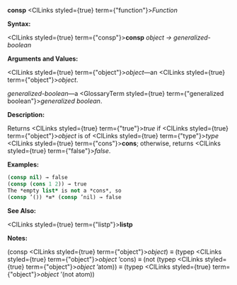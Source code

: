 **consp** <ClLinks styled={true} term={"function"}><i>Function</i></ClLinks> 



**Syntax:** 



<ClLinks styled={true} term={"consp"}><b>consp</b></ClLinks> *object → generalized-boolean* 



**Arguments and Values:** 



<ClLinks styled={true} term={"object"}><i>object</i></ClLinks>—an <ClLinks styled={true} term={"object"}><i>object</i></ClLinks>. 



*generalized-boolean*—a <GlossaryTerm styled={true} term={"generalized boolean"}><i>generalized boolean</i></GlossaryTerm>. 







 



 



**Description:** 



Returns <ClLinks styled={true} term={"true"}><i>true</i></ClLinks> if <ClLinks styled={true} term={"object"}><i>object</i></ClLinks> is of <ClLinks styled={true} term={"type"}><i>type</i></ClLinks> <ClLinks styled={true} term={"cons"}><b>cons</b></ClLinks>; otherwise, returns <ClLinks styled={true} term={"false"}><i>false</i></ClLinks>. 



**Examples:**
```lisp
(consp nil) → false 
(consp (cons 1 2)) → true 
The *empty list* is not a *cons*, so 
(consp ’()) *≡* (consp ’nil) → false 
```
**See Also:** 



<ClLinks styled={true} term={"listp"}><b>listp</b></ClLinks> 



**Notes:** 



(consp <ClLinks styled={true} term={"object"}><i>object</i></ClLinks>) *≡* (typep <ClLinks styled={true} term={"object"}><i>object</i></ClLinks> ’cons) *≡* (not (typep <ClLinks styled={true} term={"object"}><i>object</i></ClLinks> ’atom)) *≡* (typep <ClLinks styled={true} term={"object"}><i>object</i></ClLinks> ’(not atom)) 



